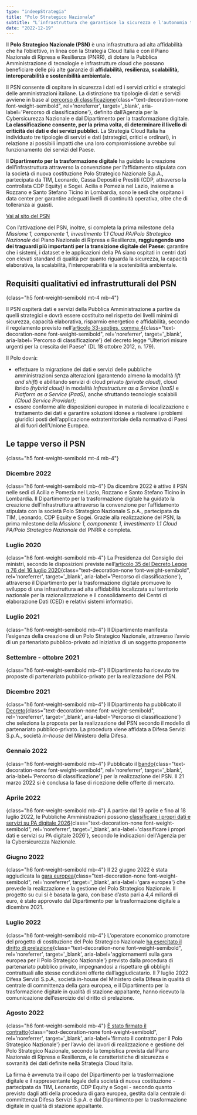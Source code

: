 ```yaml
---
type: "indeepStrategia"
title: "Polo Strategico Nazionale"
subtitle: "L’infrastruttura che garantisce la sicurezza e l'autonomia tecnologica sugli asset strategici per il Paese"
date: "2022-12-19"
---
```


 Il **Polo Strategico Nazionale (PSN)** è una infrastruttura ad alta affidabilità che ha l’obiettivo, in linea con la Strategia Cloud Italia e con il Piano Nazionale di Ripresa e Resilienza (PNRR), di dotare la Pubblica Amministrazione di tecnologie e infrastrutture cloud che possano beneficiare delle più alte garanzie di **affidabilità, resilienza, scalabilità, interoperabilità e sostenibilità ambientale.**

Il PSN consente di ospitare in sicurezza i dati ed i servizi critici e strategici delle amministrazioni italiane. La distinzione tra tipologie di dati e servizi avviene in base al [percorso di classificazione](https://innovazione.gov.it/notizie/articoli/cloud-italia-pubblicata-la-metodologia-di-classificazione-di-dati-e-servizi/){class="text-decoration-none font-weight-semibold", rel='noreferrer', target='_blank', aria-label='Percorso di classificazione'}, definito dall’Agenzia per la Cybersicurezza Nazionale e dal Dipartimento per la trasformazione digitale. **La classificazione consente, per la prima volta, di determinare il livello di criticità dei dati e dei servizi pubblici.** La Strategia Cloud Italia ha individuato tre tipologie di servizi e dati (strategici, critici e ordinari), in relazione ai possibili impatti che una loro compromissione avrebbe sul funzionamento dei servizi del Paese.    

Il **Dipartimento per la trasformazione digitale** ha guidato la creazione dell’infrastruttura attraverso la convenzione per l’affidamento stipulata con la società di nuova costituzione Polo Strategico Nazionale S.p.A., partecipata da TIM, Leonardo, Cassa Depositi e Prestiti (CDP, attraverso la controllata CDP Equity) e Sogei. Acilia e Pomezia nel Lazio, insieme a Rozzano e Santo Stefano Ticino in Lombardia, sono le sedi che ospitano i data center per garantire adeguati livelli di continuità operativa, oltre che di tolleranza ai guasti.

<div class="col-12 text-center mt-3 mb-5">
<a href="https://www.polostrategiconazionale.it" class="btn btn-primary" target="_blank">Vai al sito del PSN</a>
</div>

Con l’attivazione del PSN, inoltre, si completa la prima milestone della *Missione 1, componente 1, investimento 1.1 Cloud PA/Polo Strategico Nazionale* del Piano Nazionale di Ripresa e Resilienza, **raggiungendo uno dei traguardi più importanti per la transizione digitale del Paese**: garantire che i sistemi, i dataset e le applicazioni della PA siano ospitati in centri dati con elevati standard di qualità per quanto riguarda la sicurezza, la capacità elaborativa, la scalabilità, l'interoperabilità e la sostenibilità ambientale. 

## Requisiti qualitativi ed infrastrutturali del PSN
{class="h5 font-weight-semibold mt-4 mb-4"}

Il PSN ospiterà dati e servizi della Pubblica Amministrazione a partire da quelli strategici e dovrà essere costituito nel rispetto dei livelli minimi di sicurezza, capacità elaborativa, risparmio energetico e affidabilità, secondo il regolamento previsto nell’[articolo 33-septies, comma 4](https://www.normattiva.it/uri-res/N2Ls?urn:nir:stato:decreto.legge:2012-10-18;179!vig=){class="text-decoration-none font-weight-semibold", rel='noreferrer', target='_blank', aria-label='Percorso di classificazione'} del decreto legge “Ulteriori misure urgenti per la crescita del Paese" (DL 18 ottobre 2012, n. 179).

Il Polo dovrà:
* effettuare la migrazione dei dati e servizi delle pubbliche amministrazioni senza alterazioni (garantendo almeno la modalità _lift and shift_) e abilitando servizi di cloud privato _(private cloud)_, cloud ibrido _(hybrid cloud)_ in modalità _Infrastructure as a Service (IaaS)_ e _Platform as a Service (PaaS)_, anche sfruttando tecnologie scalabili _(Cloud Service Provider)_;
* essere conforme alle disposizioni europee in materia di localizzazione e trattamento dei dati e garantire soluzioni idonee a risolvere i problemi giuridici posti dell'applicazione extraterritoriale della normativa di Paesi al di fuori dell’Unione Europea.

## Le tappe verso il PSN
{class="h5 font-weight-semibold mt-4 mb-4"}

### Dicembre 2022
{class="h6 font-weight-semibold mb-4"}
Da dicembre 2022 è attivo il PSN nelle sedi di Acilia e Pomezia nel Lazio, Rozzano e Santo Stefano Ticino in Lombardia. Il Dipartimento per la trasformazione digitale ha guidato la creazione dell’infrastruttura attraverso la convenzione per l’affidamento stipulata con la società Polo Strategico Nazionale S.p.A., partecipata da TIM, Leonardo, CDP Equity e Sogei. Grazie alla realizzazione del PSN, la prima milestone della *Missione 1, componente 1, investimento 1.1 Cloud PA/Polo Strategico Nazionale* del PNRR è completa.

### Luglio 2020
{class="h6 font-weight-semibold mb-4"}
La Presidenza del Consiglio dei ministri, secondo le disposizioni previste nell’[articolo 35 del Decreto Legge n 76 del 16 luglio 2020](https://www.gazzettaufficiale.it/atto/serie_generale/caricaArticolo?art.versione=1&art.idGruppo=9&art.flagTipoArticolo=0&art.codiceRedazionale=20A04921&art.idArticolo=35&art.idSottoArticolo=1&art.idSottoArticolo1=10&art.dataPubblicazioneGazzetta=2020-09-14&art.progressivo=0#art){class="text-decoration-none font-weight-semibold", rel='noreferrer', target='_blank', aria-label='Percorso di classificazione'}, attraverso il Dipartimento per la trasformazione digitale promuove lo sviluppo di una infrastruttura ad alta affidabilità localizzata sul territorio nazionale per la razionalizzazione e il consolidamento dei Centri di elaborazione Dati (CED) e relativi sistemi informatici. 

### Luglio 2021
{class="h6 font-weight-semibold mb-4"}
Il Dipartimento manifesta l’esigenza della creazione di un Polo Strategico Nazionale, attraverso l’avvio di un partenariato pubblico-privato ad iniziativa di un soggetto proponente

### Settembre - ottobre 2021
{class="h6 font-weight-semibold mb-4"}
Il Dipartimento ha ricevuto tre proposte di partenariato pubblico-privato per la realizzazione del PSN.

### Dicembre 2021
{class="h6 font-weight-semibold mb-4"}
Il Dipartimento ha pubblicato il [Decreto](https://assets.innovazione.gov.it/1640616261-decreto-n-47-2021-pnrr.pdf){class="text-decoration-none font-weight-semibold", rel='noreferrer', target='_blank', aria-label='Percorso di classificazione'} che seleziona la proposta per la realizzazione del PSN secondo il modello di partenariato pubblico-privato. La procedura viene affidata a Difesa Servizi S.p.A., società _in-house_ del Ministero della Difesa.

### Gennaio 2022
{class="h6 font-weight-semibold mb-4"}
Pubblicato il [bando](https://www.difesaservizi.it/pubblicazione-gara-per-il-Polo-Strategico-Nazionale){class="text-decoration-none font-weight-semibold", rel='noreferrer', target='_blank', aria-label='Percorso di classificazione'} per la realizzazione del PSN. Il 21 marzo 2022 si è conclusa la fase di ricezione delle offerte di mercato.

### Aprile 2022
{class="h6 font-weight-semibold mb-4"}
A partire dal 19 aprile e fino al 18 luglio 2022, le Pubbliche Amministrazioni possono [classificare i propri dati e servizi su PA digitale 2026](https://padigitale2026.gov.it/come-partecipare/classifica-pa){class="text-decoration-none font-weight-semibold", rel='noreferrer', target='_blank', aria-label='classificare i propri dati e servizi su PA digitale 2026'}, secondo le indicazioni dell'Agenzia per la Cybersicurezza Nazionale.

### Giugno 2022
{class="h6 font-weight-semibold mb-4"}
Il 22 giugno 2022 è stata aggiudicata la [gara europea](https://innovazione.gov.it/notizie/articoli/digitale-aggiudicata-la-gara-per-il-polo-strategico-nazionale){class="text-decoration-none font-weight-semibold", rel='noreferrer', target='_blank', aria-label='gara europea'} che prevede la realizzazione e la gestione del Polo Strategico Nazionale. Il progetto su cui si è basata la gara, con base d’asta pari a 4,4 miliardi di euro, è stato approvato dal Dipartimento per la trasformazione digitale a dicembre 2021.

### Luglio 2022
{class="h6 font-weight-semibold mb-4"}
L’operatore economico promotore del progetto di costituzione del Polo Strategico Nazionale [ha esercitato il diritto di prelazione](https://innovazione.gov.it/notizie/comunicati-stampa/aggiornamenti-sulla-gara-europea-per-il-polo-strategico-nazionale/){class="text-decoration-none font-weight-semibold", rel='noreferrer', target='_blank', aria-label='aggiornamenti sulla gara europea per il Polo Strategico Nazionale'} previsto dalla procedura di partenariato pubblico privato, impegnandosi a rispettare gli obblighi contrattuali alle stesse condizioni offerte dall’aggiudicatario. Il 7 luglio 2022 Difesa Servizi S.p.A., società in-house del Ministero della Difesa in qualità di centrale di committenza della gara europea, e il Dipartimento per la trasformazione digitale in qualità di stazione appaltante, hanno ricevuto la comunicazione dell’esercizio del diritto di prelazione.

### Agosto 2022
{class="h6 font-weight-semibold mb-4"}
[È stato firmato il contratto](https://innovazione.gov.it/notizie/articoli/firmato-il-contratto-per-il-polo-strategico-nazionale/){class="text-decoration-none font-weight-semibold", rel='noreferrer', target='_blank', aria-label='firmato il contratto per il Polo Strategico Nazionale'} per l’avvio dei lavori di realizzazione e gestione del Polo Strategico Nazionale, secondo la tempistica prevista dal Piano Nazionale di Ripresa e Resilienza, e le caratteristiche di sicurezza e sovranità dei dati definite nella Strategia Cloud Italia.

La firma è avvenuta tra il capo del Dipartimento per la trasformazione digitale e il rappresentante legale della società di nuova costituzione - partecipata da TIM, Leonardo, CDP Equity e Sogei - secondo quanto previsto dagli atti della procedura di gara europea, gestita dalla centrale di committenza Difesa Servizi S.p.A. e dal Dipartimento per la trasformazione digitale in qualità di stazione appaltante.

